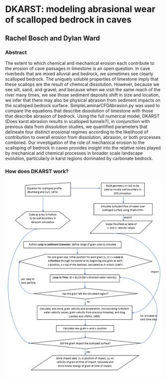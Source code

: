 # DKARST: modeling abrasional wear of scalloped bedrock in caves
## Rachel Bosch and Dylan Ward

### Abstract
The extent to which chemical and mechanical erosion each contribute to the erosion of cave passages in limestone is an open question. In cave riverbeds that are mixed alluvial and bedrock, we sometimes see clearly scalloped bedrock. The uniquely soluble properties of limestone imply that these scallops are the result of chemical dissolution. However, because we see silt, sand, and gravel, and because when we visit the same reach of the river many times, we see those sediment deposits shift in size and location, we infer that there may also be physical abrasion from sediment impacts on the scalloped bedrock surface.  SimpleLaminarCFDAbrasion.py was used to compare the equations that describe dissolution of limestone with those that describe abrasion of bedrock. Using the full numerical model, DKARST (Does karst abrasion results in scalloped tunnels?), in conjunction with previous data from dissolution studies, we quantified parameters that delineate four distinct erosional regimes according to the likelihood of contribution to overall erosion from dissolution, abrasion, or both processes combined. Our investigation of the role of mechanical erosion to the scalloping of bedrock in caves provides insight into the relative roles played by mechanical and chemical processes in broader scale landscape evolution, particularly in karst regions dominated by carbonate bedrock. 



### How does DKARST work?

![Flowchart for TurbulentCFDAbrasion](https://github.com/KarstModel/scallop-abrasion/blob/main/Screenshot%202020-12-27%20174814.png)
